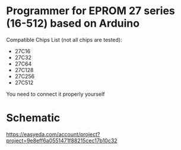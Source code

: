 # Programmer for EPROM 27 series (16-512) based on Arduino

Compatible Chips List (not all chips are tested):

 * 27C16
 * 27C32
 * 27C64
 * 27C128
 * 27C256
 * 27C512

You need to connect it properly yourself

# Schematic

https://easyeda.com/account/project?project=9e8eff6a0551471f88215cec17b10c32



